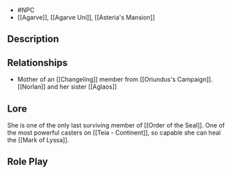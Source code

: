 - #NPC
- [[Agarve]], [[Agarve Uni]], [[Asteria's Mansion]]
## Description
## Relationships
- Mother of an [[Changeling]] member from [[Oriundus's Campaign]]. [[Norlan]] and her sister [[Aglaos]]
## Lore
She is one of the only last surviving member of [[Order of the Seal]]. One of the most powerful casters on [[Teia - Continent]], so capable she can heal the [[Mark of Lyssa]]. 
## Role Play